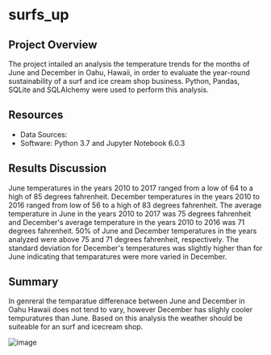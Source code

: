 # surfs_up

## Project Overview 
The project intailed an analysis the temperature trends for the months of June and December in Oahu, Hawaii, in order to evaluate the year-round sustainability of a surf and ice cream shop business. Python, Pandas, SQLite and SQLAlchemy were used to perform this analysis.

## Resources
- Data Sources: 
- Software: Python 3.7 and Jupyter Notebook 6.0.3

## Results Discussion

June temperatures in the years 2010 to 2017 ranged from a low of 64 to a high of 85 degrees fahrenheit. December temperatures in the years 2010 to 2016 ranged from low of 56 to a high of 83 degrees fahrenheit. The average temperature in June in the years 2010 to 2017 was 75 degrees fahrenheit and December's average temperature in the years 2010 to 2016 was 71 degrees fahrenheit. 50% of June and December temperatures in the years analyzed were above 75 and 71 degrees fahrenheit, respectively. The standard deviation for December's temperatures was slightly higher than for June indicating that temparatures were more varied in December. 


## Summary
In genreral the temparatue differenace between June and December in Oahu Hawaii does not tend to vary, however December has slighly cooler tempuratures than June. Based on this analysis the weather should be suiteable for an surf and icecream shop.


![image]()
